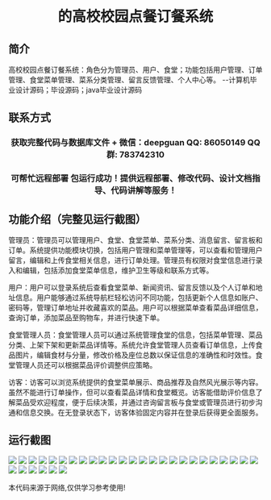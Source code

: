 <p><h1 align="center">的高校校园点餐订餐系统</h1></p>

## 简介
高校校园点餐订餐系统：角色分为管理员、用户、食堂；功能包括用户管理、订单管理、食堂菜单管理、菜系分类管理、留言反馈管理、个人中心等。    --计算机毕业设计源码；毕设源码；java毕业设计源码


## 联系方式
<p><h3 align="center">获取完整代码与数据库文件 + 微信：deepguan QQ: 86050149 QQ群: 783742310</h3></p>
<p><h3 align="center">可帮忙远程部署 包运行成功！提供远程部署、修改代码、设计文档指导、代码讲解等服务！</h3></p>

## 功能介绍（完整见运行截图）
管理员：管理员可以管理用户、食堂、食堂菜单、菜系分类、消息留言、留言板和订单。系统提供功能模块切换，包括用户管理和菜单管理等，可以查看和管理用户留言，编辑和上传食堂相关信息，进行订单处理。管理员有权限对食堂信息进行录入和编辑，包括添加食堂菜单信息，维护卫生等级和联系方式等。

用户：用户可以登录系统后查看食堂菜单、新闻资讯、留言反馈以及个人订单和地址信息。用户能够通过系统导航栏轻松访问不同功能，包括更新个人信息如账户、密码等，管理订单地址并收藏喜欢的菜品。用户可以根据菜单查看菜品详细信息，查询订单，添加菜品至购物车，并进行快速下单。

食堂管理人员：食堂管理人员可以通过系统管理食堂的信息，包括菜单管理、菜品分类、上架下架和更新菜品详情等。系统允许食堂管理人员查看订单信息，上传食品图片，编辑食材与分量，修改价格及座位总数以保证信息的准确性和时效性。食堂管理人员还可以根据菜品评价调整供应策略。

访客：访客可以浏览系统提供的食堂菜单展示、商品推荐及自然风光展示等内容。虽然不能进行订单操作，但可以查看菜品详情和食堂概览。访客能借助评价信息了解菜品受欢迎程度，便于后续决策，并通过咨询留言板与食堂或管理员进行初步沟通和信息交换。在无登录状态下，访客体验固定内容并在登录后获得更全面服务。


## 运行截图
![](img/001.jpg)
![](img/002.jpg)
![](img/003.jpg)
![](img/004.jpg)
![](img/005.jpg)
![](img/006.jpg)
![](img/007.jpg)
![](img/008.jpg)
![](img/009.jpg)
![](img/010.jpg)
![](img/011.jpg)
![](img/012.jpg)
![](img/013.jpg)
![](img/014.jpg)
![](img/015.jpg)
![](img/016.jpg)
![](img/017.jpg)
![](img/018.jpg)
![](img/019.jpg)
![](img/020.jpg)
![](img/021.jpg)
![](img/022.jpg)
![](img/023.jpg)
![](img/024.jpg)
![](img/025.jpg)
![](img/026.jpg)
![](img/027.jpg)
![](img/028.jpg)
![](img/029.jpg)
![](img/030.jpg)
![](img/031.jpg)

<p>本代码来源于网络,仅供学习参考使用!</p>
